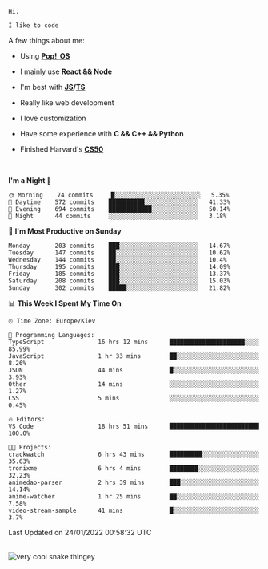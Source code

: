 ```
Hi.

I like to code
```

A few things about me:

-   Using **[Pop!\_OS](https://pop.system76.com/)**

-   I mainly use **[React](https://reactjs.org/) && [Node](https://nodejs.org/en/)**

-   I'm best with **[JS](https://www.javascript.com/)/[TS](https://www.typescriptlang.org/)**

-   Really like web development

-   I love customization

-   Have some experience with **C && C++ && Python**

-   Finished Harvard's **[CS50](https://cs50.harvard.edu)**

<br>

<!--START_SECTION:waka-->
**I'm a Night 🦉** 

```text
🌞 Morning    74 commits     █░░░░░░░░░░░░░░░░░░░░░░░░   5.35% 
🌆 Daytime    572 commits    ██████████░░░░░░░░░░░░░░░   41.33% 
🌃 Evening    694 commits    ████████████░░░░░░░░░░░░░   50.14% 
🌙 Night      44 commits     ░░░░░░░░░░░░░░░░░░░░░░░░░   3.18%

```
📅 **I'm Most Productive on Sunday** 

```text
Monday       203 commits    ███░░░░░░░░░░░░░░░░░░░░░░   14.67% 
Tuesday      147 commits    ██░░░░░░░░░░░░░░░░░░░░░░░   10.62% 
Wednesday    144 commits    ██░░░░░░░░░░░░░░░░░░░░░░░   10.4% 
Thursday     195 commits    ███░░░░░░░░░░░░░░░░░░░░░░   14.09% 
Friday       185 commits    ███░░░░░░░░░░░░░░░░░░░░░░   13.37% 
Saturday     208 commits    ███░░░░░░░░░░░░░░░░░░░░░░   15.03% 
Sunday       302 commits    █████░░░░░░░░░░░░░░░░░░░░   21.82%

```


📊 **This Week I Spent My Time On** 

```text
⌚︎ Time Zone: Europe/Kiev

💬 Programming Languages: 
TypeScript               16 hrs 12 mins      █████████████████████░░░░   85.99% 
JavaScript               1 hr 33 mins        ██░░░░░░░░░░░░░░░░░░░░░░░   8.26% 
JSON                     44 mins             █░░░░░░░░░░░░░░░░░░░░░░░░   3.93% 
Other                    14 mins             ░░░░░░░░░░░░░░░░░░░░░░░░░   1.27% 
CSS                      5 mins              ░░░░░░░░░░░░░░░░░░░░░░░░░   0.45%

🔥 Editors: 
VS Code                  18 hrs 51 mins      █████████████████████████   100.0%

🐱‍💻 Projects: 
crackwatch               6 hrs 43 mins       █████████░░░░░░░░░░░░░░░░   35.63% 
tronixme                 6 hrs 4 mins        ████████░░░░░░░░░░░░░░░░░   32.23% 
animedao-parser          2 hrs 39 mins       ███░░░░░░░░░░░░░░░░░░░░░░   14.14% 
anime-watcher            1 hr 25 mins        ██░░░░░░░░░░░░░░░░░░░░░░░   7.58% 
video-stream-sample      41 mins             █░░░░░░░░░░░░░░░░░░░░░░░░   3.7%

```


 Last Updated on 24/01/2022 00:58:32 UTC
<!--END_SECTION:waka-->

<br>

<img title="" src="https://raw.githubusercontent.com/Trunkelis/Trunkelis/output/github-contribution-grid-snake.svg" alt="very cool snake thingey" data-align="left">
